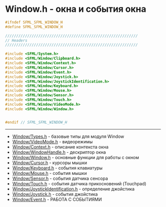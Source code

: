 # Window.h - окна и события окна


```c
#ifndef SFML_SFML_WINDOW_H
#define SFML_SFML_WINDOW_H

////////////////////////////////////////////////////////////
// Headers
////////////////////////////////////////////////////////////

#include <SFML/System.h>
#include <SFML/Window/Clipboard.h>
#include <SFML/Window/Context.h>
#include <SFML/Window/Cursor.h>
#include <SFML/Window/Event.h>
#include <SFML/Window/Joystick.h>
#include <SFML/Window/JoystickIdentification.h>
#include <SFML/Window/Keyboard.h>
#include <SFML/Window/Mouse.h>
#include <SFML/Window/Sensor.h>
#include <SFML/Window/Touch.h>
#include <SFML/Window/VideoMode.h>
#include <SFML/Window/Window.h>


#endif // SFML_SFML_WINDOW_H
```
<hr/>


- [Window/Types.h](Window/Types.h.md) - базовые типы для модуля Window
- [Window/VideoMode.h](Window/VideoMode.h.md) - видеорежимы
- [Window/Context.h](Window/Context.h.md) - описание контекста окна
- [Window/WindowHandle.h](Window/WindowHandle.h.md) - дескриптор окна
- [Window/Window.h](Window/Window.h.md) - основные функции для работы с окном
- [Window/Cursor.h](Window/Cursor.h.md) - курсоры мышки
- [Window/Keyboard.h](Window/Keyboard.h.md) - события клавиатуры
- [Window/Mouse.h](Window/Mouse.h.md) - события мышки
- [Window/Sensor.h](Window/Sensor.h.md) - события датчика сенсора
- [Window/Touch.h](Window/Touch.h.md) - события датчика прикосновений (Touchpad)
- [Window/JoystickIdentification.h](Window/JoystickIdentification.h.md) - определение джойстика
- [Window/Joystick.h](Window/Joystick.h.md) - события джойстика
- [Window/Event.h](Window/Event.h.md) - РАБОТА С СОБЫТИЯМИ

